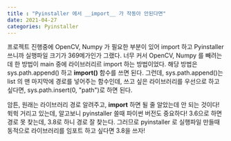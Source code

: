 ```yaml
---
title : "Pyinstaller 에서 __import__ 가 작동아 안된다면"
date: 2021-04-27
categories: Pyinstaller
---
```



프로젝트 진행중에 OpenCV, Numpy 가 필요한 부분이 있어 import 하고 Pyinstaller 쓰니까 실행파일 크기가 369메가인가 그랬다.
너무 커서 OpenCV, Numpy 를 빼려는데 한 방법이 main 중에 라이브러리르 import 하는 방법이었다.
해당 방법은 sys.path.append() 하고 __import()__ 함수를 쓰면 된다.
그런데, sys.path.append()는 list 의 맨 마지막에 경로를 넣어주는 함수인데, 쓰고 싶은 라이브러리를 우선으로 하고 싶다면, 
sys.path.insert(0, "path")로 하면 된다.

암튼, 원래는 라이브러리 경로 알려주고, __import__ 하면 될 줄 알았는데 안 되는 것이다! 
쒹쒹 거리고 있는데, 알고보니 pyinstaller 쓸때 파이썬 버전도 중요하다!
3.6으로 하면 경로 못 찾는데, 3.8로 하니 경로 잘 찾는다.
그러므로 pyinstaller 로 실행파일 만들때 동적으로 라이브러리를 임포트 하고 싶다면 3.8을 쓰자!
